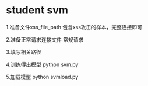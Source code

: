 # student svm

1.准备文件xss_file_path
包含xss攻击的样本，完整连接即可

2.准备正常请求连接文件
常规请求

3.填写相关路径

4.训练得出模型
python svm.py

5.加载模型
python svmload.py

